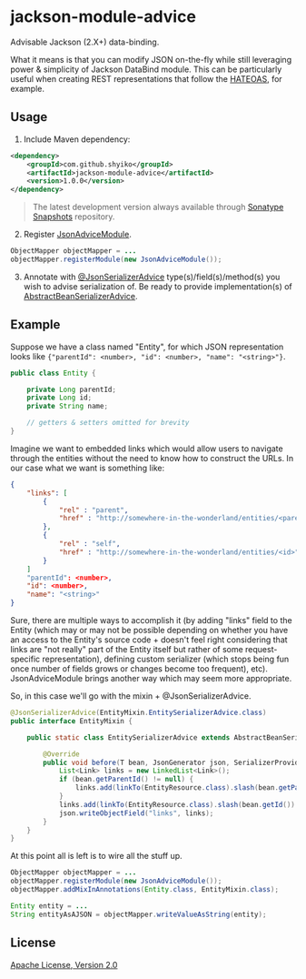# jackson-module-advice

Advisable Jackson (2.X+) data-binding.

What it means is that you can modify JSON on-the-fly while still leveraging power & simplicity of Jackson DataBind module.
This can be particularly useful when creating REST representations that follow the [HATEOAS](http://en.wikipedia.org/wiki/HATEOAS),
for example.

## Usage

1. Include Maven dependency:
```xml
<dependency>
    <groupId>com.github.shyiko</groupId>
    <artifactId>jackson-module-advice</artifactId>
    <version>1.0.0</version>
</dependency>
```
> The latest development version always available through [Sonatype Snapshots](https://oss.sonatype.org/content/repositories/snapshots) repository.

2. Register [JsonAdviceModule](https://github.com/shyiko/jackson-module-advice/blob/master/src/main/java/com/github/shyiko/jackson/module/advice/JsonAdviceModule.java).
```java
ObjectMapper objectMapper = ...
objectMapper.registerModule(new JsonAdviceModule());
```

3. Annotate with [@JsonSerializerAdvice]((https://github.com/shyiko/jackson-module-advice/blob/master/src/main/java/com/github/shyiko/jackson/module/advice/JsonSerializerAdvice.java)) type(s)/field(s)/method(s) you wish to advise serialization of. Be ready to provide
implementation(s) of [AbstractBeanSerializerAdvice](https://github.com/shyiko/jackson-module-advice/blob/master/src/main/java/com/github/shyiko/jackson/module/advice/AbstractBeanSerializerAdvice.java).

## Example

Suppose we have a class named "Entity", for which JSON representation looks like `{"parentId": <number>, "id": <number>,
"name": "<string>"}`.

```java
public class Entity {

    private Long parentId;
    private Long id;
    private String name;

    // getters & setters omitted for brevity
}
```

Imagine we want to embedded links which would allow users to navigate through the entities without the need to know how
to construct the URLs. In our case what we want is something like:

```json
{
    "links": [
        {
            "rel" : "parent",
            "href" : "http://somewhere-in-the-wonderland/entities/<parentId>"
        },
        {
            "rel" : "self",
            "href" : "http://somewhere-in-the-wonderland/entities/<id>"
        }
    ]
    "parentId": <number>,
    "id": <number>,
    "name": "<string>"
}
```

Sure, there are multiple ways to accomplish it (by adding "links" field to the Entity (which
may or may not be possible depending on whether you have an access to the Entity's source code + doesn't feel right
considering that links are "not really" part of the Entity itself but rather of some request-specific representation),
defining custom serializer (which stops being fun once number of fields grows or changes become too frequent), etc).
JsonAdviceModule brings another way which may seem more appropriate.

So, in this case we'll go with the mixin + @JsonSerializerAdvice.

```java
@JsonSerializerAdvice(EntityMixin.EntitySerializerAdvice.class)
public interface EntityMixin {

    public static class EntitySerializerAdvice extends AbstractBeanSerializerAdvice {

        @Override
        public void before(T bean, JsonGenerator json, SerializerProvider provider) throws IOException {
            List<Link> links = new LinkedList<Link>();
            if (bean.getParentId() != null) {
                links.add(linkTo(EntityResource.class).slash(bean.getParentId()).withRel("parent"));
            }
            links.add(linkTo(EntityResource.class).slash(bean.getId()).withRel("self"));
            json.writeObjectField("links", links);
        }
    }
}
```

At this point all is left is to wire all the stuff up.

```java
ObjectMapper objectMapper = ...
objectMapper.registerModule(new JsonAdviceModule());
objectMapper.addMixInAnnotations(Entity.class, EntityMixin.class);

Entity entity = ...
String entityAsAJSON = objectMapper.writeValueAsString(entity);
```

## License

[Apache License, Version 2.0](http://www.apache.org/licenses/LICENSE-2.0)
